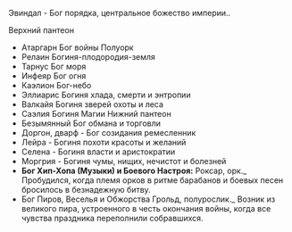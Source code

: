 
Эвиндал - Бог порядка, центральное божество империи..

Верхний пантеон
- Атаргарн Бог войны Полуорк
- Релаин Богиня-плодородия-земля
- Тарнус Бог моря
- Инфеяр Бог огня
- Каэлион Бог-небо
- Эллиарис Богиня хлада, смерти и энтропии
- Валкайя Богиня зверей охоты и леса
- Саэлия Богиня Магии
Нижний пантеон
 - Безымянный Бог обмана и торговли
 - Доргон, дварф - Бог созидания ремесленник
 - Лейра - Богиня похоти красоты и желаний
 - Селена - Богиня власти и аристократии
 - Моргрия - Богиня чумы, нищих, нечистот и болезней
 - **Бог Хип-Хопа (Музыки) и Боевого Настроя:** Роксар, орк._ Пробудился, когда племя орков в ритме барабанов и боевых песен бросилось в безнадежную битву.
 - Бог Пиров, Веселья и Обжорства Грольд, полурослик._ Возник из великого пира, устроенного в честь окончания войны, когда все чувства праздника переполнили собравшихся.
